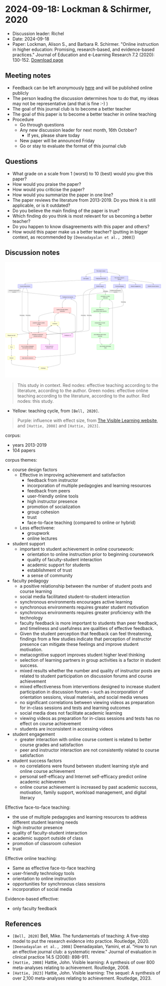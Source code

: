 # 2024-09-18: Lockman & Schirmer, 2020

- Discussion leader: Richel
- Date: 2024-09-18
- Paper: Lockman, Alison S., and Barbara R. Schirmer. "Online instruction in higher education: Promising, research-based, and evidence-based practices." Journal of Education and e-Learning Research 7.2 (2020): 130-152. [Download page](https://eric.ed.gov/?id=EJ1258655)

## Meeting notes

- Feedback can be left anonymously [here](https://docs.google.com/forms/d/e/1FAIpQLSebEw4skZfLKZcr3zm3Oq3Du1ZnlNCc4d7HHQrbRFkCblDLIA/viewform?usp=sf_link)
  and will be published online publicly
- The person leading the discussion determines how to do that,
  my ideas may not be representative (and that is fine :-) )
- The goal of this journal club is to become a better teacher
- The goal of this paper is to become a better teacher in online teaching
- Procedure
  - Go through questions
  - Any new discussion leader for next month, 16th October? 
    - If yes, please share today
  - New paper will be announced Friday
  - Go or stay to evaluate the format of this journal club

## Questions

- What grade on a scale from 1 (worst) to 10 (best) would you give this paper?
- How would you praise the paper?
- How would you criticise the paper?
- How would you summarize the paper in one line?
- The paper reviews the literature from 2013-2019.
  Do you think it is still applicable, or is it outdated?
- Do you believe the main finding of the paper is true?
- Which finding do you think is most relevant for us becoming a better teacher?
- Do you happen to know disagreements with this paper and others?
- How would this paper make us a better teacher? 
  (putting in bigger context, as recommended by `[Deenadayalan et al., 2008]`)

## Discussion notes

![Overview](20240918.png)

> This study in context.
> Red nodes: effective teaching according to the literature, according to the author.
> Green nodes: effective online teaching according to the literature, according to the author.
> Red nodes: this study.
- Yellow: teaching cycle, from `[Bell, 2020]`.
> Purple: influence with effect size, from [The Visible Learning website](https://visible-learning.org/hattie-ranking-influences-effect-sizes-learning-achievement/),
> and `[Hattie, 2008]` and `[Hattie, 2023]`.

corpus:
- years 2013-2019
- 104 papers

corpus themes:
- course design factors
  - Effective in improving achievement and satisfaction
    - feedback from instructor
    - incorporation of multiple pedagogies and learning resources
    - feedback from peers
    - user-friendly online tools
    - high instructor presence
    - promotion of socialization
    - group cohesion
    - trust 
    - face-to-face teaching (compared to online or hybrid)
  - Less effectivene:
    - groupwork
    - online lectures
- student support
  - important to student achievement in online coursework:
    - orientation to online instruction prior to beginning coursework
    - quality of faculty-student interaction
    - academic support for students
    - establishment of trust
    - a sense of community
- faculty pedagogy
  - a positive relationship between the number of student posts and course learning
  - social media facilitated student-to-student interaction
  - synchronous environments encourages active learning
  - synchronous environments requires greater student motivation
  - synchronous environments requires greater proficiency with the technology
  - faculty feedback is more important to students than peer feedback, and timeliness and usefulness are qualities of effective feedback. 
  - Given the student perception that feedback can feel threatening, findings from a few studies indicate that perception of instructor presence can mitigate these feelings and improve student motivation.
  - metacognitive support improves student higher level thinking
  - selection of learning partners in group activities is a factor in student success.
  - mixed results whether the number and quality of instructor posts are related to student participation on discussion forums and course achievement
  - mixed effectiveness from interventions designed to increase student participation in discussion forums – such as incorporation of orientation sessions, visual materials, and social media venues 
  - no significant correlations between viewing videos as preparation for in-class sessions and tests and learning outcomes
  - social media does not facilitate academic learning
  - viewing videos as preparation for in-class sessions and tests has no effect on course achievement
  - students are inconsistent in accessing videos
- student engagement
  - greater interaction with online course content is related to better course grades and satisfaction
  - peer and instructor interaction are not consistently related to course satisfaction
- student success factors
  - no correlations were found between student learning style and online course achievement
  - personal self-efficacy and Internet self-efficacy predict online academic achievemen
  - online course achievement is increased by past academic success, motivation, family support, workload management, and digital literacy

Effective face-to-face teaching:
- the use of multiple pedagogies and learning resources to address different student learning needs
- high instructor presence
- quality of faculty-student interaction
- academic support outside of class
- promotion of classroom cohesion
- trust

Effective online teaching:
- Same as effective face-to-face teaching
- user-friendly technology tools
- orientation to online instruction
- opportunities for synchronous class sessions
- incorporation of social media

Evidence-based effective:
- only faculty feedback

## References

- `[Bell, 2020]` 
  Bell, Mike.
  The fundamentals of teaching:
  A five-step model to put the research evidence into practice. 
  Routledge, 2020.
- `[Deenadayalan et al., 2008]`
  Deenadayalan, Yamini, et al. 
  "How to run an effective journal club: a systematic review." 
  Journal of evaluation in clinical practice 14.5 (2008): 898-911.
- `[Hattie, 2008]` Hattie, John. 
  Visible learning: 
  A synthesis of over 800 meta-analyses relating to achievement. 
  Routledge, 2008.
- `[Hattie, 2023]` Hattie, John. 
  Visible learning: The sequel: 
  A synthesis of over 2,100 meta-analyses relating to achievement. 
  Routledge, 2023.